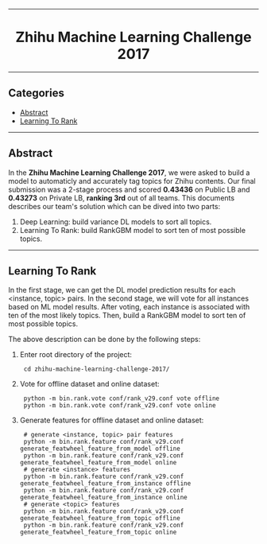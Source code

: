 ****

#	<center>Zhihu Machine Learning Challenge 2017</center>


****

##	Categories
*	[Abstract](#Abstract)
* 	[Learning To Rank](#learn-to-rank)

****

##	<a name="Abstract"> Abstract </a>

In the **Zhihu Machine Learning Challenge 2017**, we were asked to build a model to automaticly and accurately tag topics for Zhihu contents. Our final submission was a 2-stage process and scored **0.43436** on Public LB and **0.43273** on Private LB, **ranking 3rd** out of all teams. This documents describes our team's solution which can be dived into two parts:

1. Deep Learning: build variance DL models to sort all topics.
2. Learning To Rank: build RankGBM model to sort ten of most possible topics.

****

## <a name="learn-to-rank"> Learning To Rank </a>

In the first stage, we can get the DL model prediction results for each <instance, topic> pairs. In the second stage, we will vote for all instances based on ML model results. After voting, each instance is associated with ten of the most likely topics. Then, build a RankGBM model to sort ten of most possible topics.

The above description can be done by the following steps:

1. Enter root directory of the project:

		cd zhihu-machine-learning-challenge-2017/

1. Vote for offline dataset and online dataset:

		python -m bin.rank.vote conf/rank_v29.conf vote offline
		python -m bin.rank.vote conf/rank_v29.conf vote online
2. Generate features for offline dataset and online dataset:

		# generate <instance, topic> pair features
		python -m bin.rank.feature conf/rank_v29.conf generate_featwheel_feature_from_model offline
		python -m bin.rank.feature conf/rank_v29.conf generate_featwheel_feature_from_model online
		# generate <instance> features
		python -m bin.rank.feature conf/rank_v29.conf generate_featwheel_feature_from_instance offline
		python -m bin.rank.feature conf/rank_v29.conf generate_featwheel_feature_from_instance online
		# generate <topic> features
		python -m bin.rank.feature conf/rank_v29.conf generate_featwheel_feature_from_topic offline
		python -m bin.rank.feature conf/rank_v29.conf generate_featwheel_feature_from_topic online
